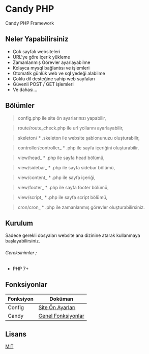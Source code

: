 # Candy PHP
Candy PHP Framework

## Neler Yapabilirsiniz
  - Çok sayfalı websiteleri
  - URL'ye göre içerik yükleme
  - Zamanlanmış Görevler ayarlayabilme
  - Kolayca mysql bağlantısı ve işlemleri
  - Otomatik günlük web ve sql yedeği alabilme
  - Çoklu dil desteğine sahip web sayfaları
  - Güvenli POST / GET işlemleri
  - Ve dahası...

## Bölümler
> config.php ile site ön ayarlarınızı yapabilir,

> route/route_check.php ile url yollarını ayarlayabilir,
 
> skeleton/ * .skeleton ile website şablonunuzu oluşturabilir,
 
> controller/controller_ * .php ile sayfa içeriğini oluşturabilir,
 
> view/head_ * .php ile sayfa head bölümü,

> view/sidebar_ * .php ile sayfa sidebar bölümü,

> view/content_ * .php ile sayfa içeriği,

> view/footer_ * .php ile sayfa footer bölümü,

> view/script_ * .php ile sayfa script bölümü,
 
> cron/cron_ * .php ile zamanlanmış görevler oluşturabilirsiniz.

## Kurulum
Sadece gerekli dosyaları website ana dizinine atarak kullanmaya başlayabilirsiniz.
###### Gereksinimler ;
 - PHP 7+

## Fonksiyonlar
| Fonksiyon | Doküman |
| ------ | ------ |
| Config | [Site Ön Ayarları][config.md] |
| Candy | [Genel Fonksiyonlar][candy.md] |



## Lisans
[MIT](https://choosealicense.com/licenses/mit/)

   [config.md]: <https://github.com/emredv/Candy-PHP/blob/master/README/CONFIG.md>
   [candy.md]: <https://github.com/emredv/Candy-PHP/blob/master/README/CANDY.md>
